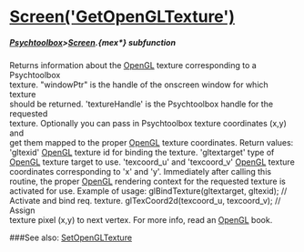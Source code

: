 # [Screen('GetOpenGLTexture')](Screen-GetOpenGLTexture) 
##### [Psychtoolbox](Pyschtoolbox)>[Screen](Screen).{mex*} subfunction


Returns information about the [OpenGL](OpenGL) texture corresponding to a Psychtoolbox  
texture. "windowPtr" is the handle of the onscreen window for which texture  
should be returned. 'textureHandle' is the Psychtoolbox handle for the requested  
texture. Optionally you can pass in Psychtoolbox texture coordinates (x,y) and  
get them mapped to the proper [OpenGL](OpenGL) texture coordinates. Return values:  
'gltexid' [OpenGL](OpenGL) texture id for binding the texture. 'gltextarget' type of  
[OpenGL](OpenGL) texture target to use. 'texcoord\_u' and 'texcoord\_v' [OpenGL](OpenGL) texture  
coordinates corresponding to 'x' and 'y'. Immediately after calling this  
routine, the proper [OpenGL](OpenGL) rendering context for the requested texture is  
activated for use. Example of usage: glBindTexture(gltextarget, gltexid); //  
Activate and bind req. texture. glTexCoord2d(texcoord\_u, texcoord\_v); // Assign  
texture pixel (x,y) to next vertex. For more info, read an [OpenGL](OpenGL) book.   


###See also:
[SetOpenGLTexture](Screen-SetOpenGLTexture)
